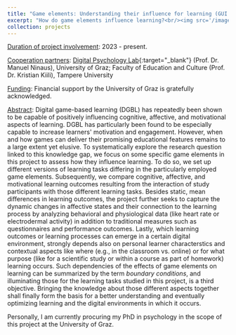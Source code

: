 ```yaml
---
title: "Game elements: Understanding their influence for learning (GUI:L)"
excerpt: "How do game elements influence learning?<br/><img src='/images/NumberTrace_with_xmas_tree.png' width='400'>"
collection: projects
---
```


<u>Duration of project involvement</u>: 2023 - present.

<u>Cooperation partners</u>: [Digital Psychology Lab](https://digilab.uni-graz.at/en/){:target="_blank"} (Prof. Dr. Manuel Ninaus), University of Graz; Faculty of Education and Culture (Prof. Dr. Kristian Kiili), Tampere University

<u>Funding</u>: Financial support by the University of Graz is gratefully acknowledged.

<u>Abstract</u>: Digital game-based learning (DGBL) has repeatedly been shown to be capable of positively influencing cognitive, affective, and motivational aspects of learning. DGBL has particularly been found to be especially capable to increase learners' motivation and engagement. However, when and how games can deliver their promising educational features remains to a large extent yet elusive. To systematically explore the research question linked to this knowledge gap, we focus on some specific game elements in this project to assess how they influence learning. To do so, we set up different versions of learning tasks differing in the particularly employed game elements. Subsequently, we compare cognitive, affective, and motivational learning outcomes resulting from the interaction of study participants with those different learning tasks. Besides static, mean differences in learning outcomes, the project further seeks to capture the dynamic changes in affective states and their connection to the learning process by analyzing behavioral and physiological data (like heart rate or electrodermal activity) in addition to traditional measures such as questionnaires and performance outcomes. Lastly, which learning outcomes or learning processes can emerge in a certain digital environment, strongly depends also on personal learner characterstics and contextual aspects like where (e.g., in the classroom vs. online) or for what purpose (like for a scientific study or within a course as part of homework) learning occurs. Such dependencies of the effects of game elements on learning can be summarized by the term <i>boundary conditions</i>, and illuminating those for the learning tasks studied in this project, is a third objective. Bringing the knowledge about those different aspects together shall finally form the basis for a better understanding and eventually optimizing learning and the digital environments in which it occurs.

Personally, I am currently procuring my PhD in psychology in the scope of this project at the University of Graz.
